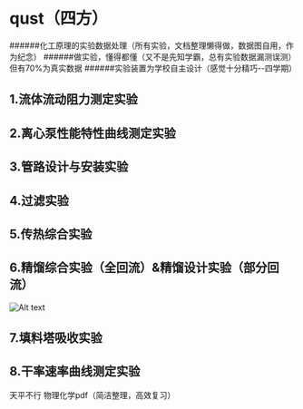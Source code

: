 # qust（四方）
######化工原理的实验数据处理（所有实验，文档整理懒得做，数据图自用，作为纪念）
######做实验，懂得都懂（又不是先知学霸，总有实验数据漏测误测）但有70%为真实数据
######实验装置为学校自主设计（感觉十分精巧--四学期）

##  1.流体流动阻力测定实验







## 2.离心泵性能特性曲线测定实验





## 3.管路设计与安装实验




## 4.过滤实验




## 5.传热综合实验


## 6.精馏综合实验（全回流）&精馏设计实验（部分回流）

![Alt text]("")


## 7.填料塔吸收实验



## 8.干率速率曲线测定实验
   天平不行
物理化学pdf（简洁整理，高效复习）
